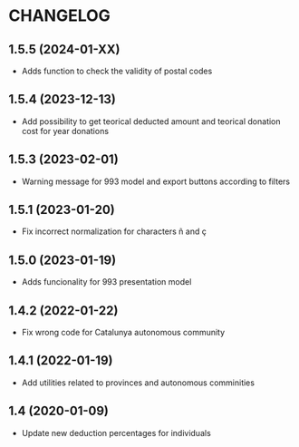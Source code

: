 # CHANGELOG

## 1.5.5 (2024-01-XX)
- Adds function to check the validity of postal codes

## 1.5.4 (2023-12-13)
- Add possibility to get teorical deducted amount and teorical donation cost for year donations

## 1.5.3 (2023-02-01)
- Warning message for 993 model and export buttons according to filters

## 1.5.1 (2023-01-20)
- Fix incorrect normalization for characters ñ and ç

## 1.5.0 (2023-01-19)
- Adds funcionality for 993 presentation model

## 1.4.2 (2022-01-22)
- Fix wrong code for Catalunya autonomous community

## 1.4.1 (2022-01-19)
- Add utilities related to provinces and autonomous comminities

## 1.4 (2020-01-09)
- Update new deduction percentages for individuals
